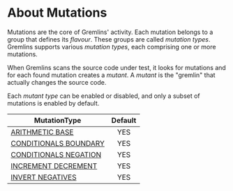 # About Mutations

Mutations are the core of Gremlins' activity. Each mutation belongs to a group that defines its _flavour_. These
groups are called _mutation types_. Gremlins supports various _mutation types_, each comprising one or more mutations.

When Gremlins scans the source code under test, it looks for mutations and for each found mutation creates a _mutant_.
A _mutant_ is the "gremlin" that actually changes the source code.

Each _mutant type_ can be enabled or disabled, and only a subset of mutations is enabled by default.

| MutationType                                      |  Default  |
|---------------------------------------------------|:---------:|
| [ARITHMETIC BASE](arithmetic_base.md)             |    YES    |
| [CONDITIONALS BOUNDARY](conditionals_boundary.md) |    YES    |
| [CONDITIONALS NEGATION](conditionals_negation.md) |    YES    |
| [INCREMENT DECREMENT](increment_decrement.md)     |    YES    |
| [INVERT NEGATIVES ](invert_negatives.md)          |    YES    |
